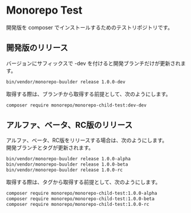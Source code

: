# Monorepo Test

開発版を composer でインストールするためのテストリポジトリです。

## 開発版のリリース
バージョンにサフィックスで -dev を付けると開発ブランチだけが更新されます。

```bash
bin/vendor/monorepo-buulder release 1.0.0-dev
```

取得する際は、ブランチから取得する前提として、次のようにします。

```bash
composer require monorepo/monorepo-child-test:dev-dev
```

## アルファ、ベータ、RC版のリリース
アルファ、ベータ、RC版をリリースする場合は、次のようにします。  
開発ブランチとタグが更新されます。

```bash
bin/vendor/monorepo-buulder release 1.0.0-alpha
bin/vendor/monorepo-buulder release 1.0.0-beta
bin/vendor/monorepo-buulder release 1.0.0-rc
```

取得する際は、タグから取得する前提として、次のようにします。

```bash
composer require monorepo/monorepo-child-test:1.0.0-alpha
composer require monorepo/monorepo-child-test:1.0.0-beta
composer require monorepo/monorepo-child-test:1.0.0-rc
```

